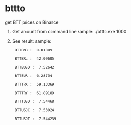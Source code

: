 # bttto

get BTT prices on Binance

1. Get amount from command line
	sample: ./bttto.exe 1000
2. See result:
	sample:
	
		BTTBNB :  0.01309
		
		BTTBRL :  42.09605
		
		BTTBUSD :  7.52642
		
		BTTEUR :  6.28754
		
		BTTTRX :  59.13369
		
		BTTTRY :  61.89189
		
		BTTTUSD :  7.54468
		
		BTTUSDC :  7.53024
		
		BTTUSDT :  7.544239
		